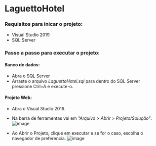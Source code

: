 # LaguettoHotel

### Requisitos para inicar o projeto:
- Visual Studio 2019
- SQL Server



### Passo a passo para executar o projeto:

#### Banco de dados:
- Abra o SQL Server
- Arraste o arquivo *LaguettoHotel.sql* para dentro do SQL Server pressione Ctrl+A e execute-o.


#### Projeto Web:

- Abra o Visual Studio 2019.
- Na barra de ferramentas vai em _*"Arquivo > Abrir > Projeto/Solução"*_.
![image](https://user-images.githubusercontent.com/58490187/143658632-56051a92-2fff-4ade-ac27-fda2b5efff19.png)

- Ao Abrir o Projeto, clique em executar e se for o caso, escolha o navegador de preferencia.
![image](https://user-images.githubusercontent.com/58490187/143658724-34b6c162-345c-48d3-b21b-9b4698ec2841.png)
